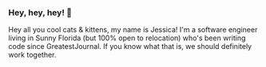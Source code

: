 ### Hey, hey, hey! 👋

Hey all you cool cats & kittens, my name is Jessica! I'm a software engineer living in Sunny Florida (but 100% open to relocation) who's been writing code since GreatestJournal. If you know what that is, we should definitely work together. 
